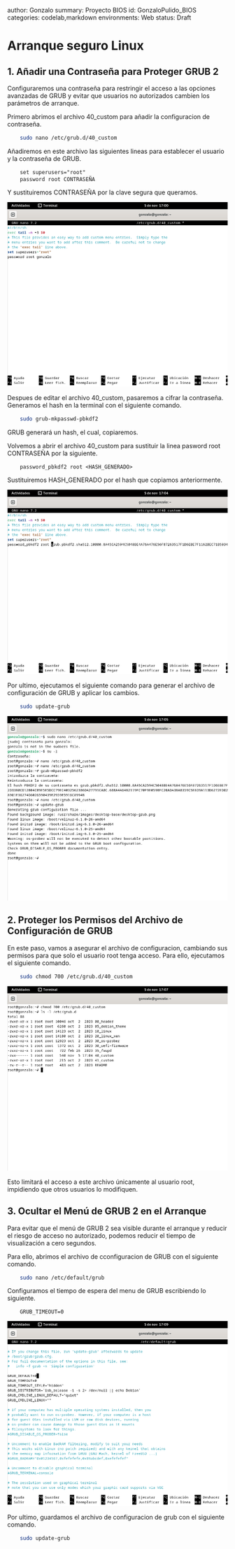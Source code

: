 author: Gonzalo
summary: Proyecto BIOS
id: GonzaloPulido_BIOS
categories: codelab,markdown
environments: Web
status: Draft

# Arranque seguro Linux

## 1\. Añadir una Contraseña para Proteger GRUB 2

Configuraremos una contraseña para restringir el acceso a las opciones avanzadas de GRUB y evitar que usuarios no autorizados cambien los parámetros de arranque.

Primero abrimos el archivo 40_custom para añadir la configuracion de contraseña.

```bash
    sudo nano /etc/grub.d/40_custom
```

Añadiremos en este archivo las siguientes lineas para establecer el usuario y la contraseña de GRUB.

```plaintext
    set superusers="root"
    password root CONTRASEÑA
```

Y sustituiremos CONTRASEÑA por la clave segura que queramos.

![](./assets/1.png)

Despues de editar el archivo 40_custom, pasaremos a cifrar la contraseña. Generamos el hash en la terminal con el siguiente comando.

```bash
    sudo grub-mkpasswd-pbkdf2
```

GRUB generará un hash, el cual, copiaremos.

Volvemos a abrir el archivo 40_custom para sustituir la linea pasword root CONTRASEÑA por la siguiente.

```plaintext
    password_pbkdf2 root <HASH_GENERADO>
```

Sustituiremos HASH_GENERADO por el hash que copiamos anteriormente.

![](./assets/2.png)

Por ultimo, ejecutamos el siguiente comando para generar el archivo de configuración de GRUB y aplicar los cambios.

```bash
    sudo update-grub
```

![](./assets/3.png)


## 2\. Proteger los Permisos del Archivo de Configuración de GRUB

En este paso, vamos a asegurar el archivo de configuracion, cambiando sus permisos para que solo el usuario root tenga acceso. Para ello, ejecutamos el siguiente comando.

```bash
    sudo chmod 700 /etc/grub.d/40_custom
```

![](./assets/4.png)

Esto limitará el acceso a este archivo únicamente al usuario root, impidiendo que otros usuarios lo modifiquen.


## 3\. Ocultar el Menú de GRUB 2 en el Arranque

Para evitar que el menú de GRUB 2 sea visible durante el arranque y reducir el riesgo de acceso no autorizado, podemos reducir el tiempo de visualización a cero segundos.

Para ello, abrimos el archivo de cconfiguracion de GRUB con el siguiente comando.


```bash
    sudo nano /etc/default/grub
```

Configuramos el tiempo de espera del menu de GRUB escribiendo lo siguiente.

```plaintext
    GRUB_TIMEOUT=0
```

![](./assets/5.png)

Por ultimo, guardamos el archivo de configuracion de grub con el siguiente comando.

```bash
    sudo update-grub
```





